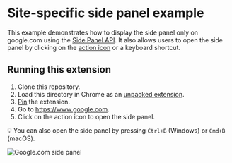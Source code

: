 # Site-specific side panel example

This example demonstrates how to display the side panel only on google.com using the [Side Panel API](https://developer.chrome.com/docs/extensions/reference/sidePanel/). It also allows users to open the side panel by clicking on the [action icon](https://developer.chrome.com/docs/extensions/reference/action/) or a keyboard shortcut.

## Running this extension

1. Clone this repository.
2. Load this directory in Chrome as an [unpacked extension](https://developer.chrome.com/docs/extensions/mv3/getstarted/development-basics/#load-unpacked).
3. [Pin](https://developer.chrome.com/docs/extensions/mv3/getstarted/development-basics/#pin) the extension.
4. Go to https://www.google.com.
5. Click on the action icon to open the side panel.

💡 You can also open the side panel by pressing `Ctrl+B` (Windows) or `Cmd+B` (macOS).

<img src="https://wd.imgix.net/image/BhuKGJaIeLNPW9ehns59NfwqKxF2/3vhkSp1cBQOydpYZoRbD.png?auto=format&w=700" alt="Google.com side panel">
